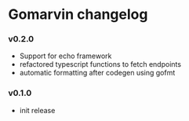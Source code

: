 # Gomarvin changelog

<!--

- controllers.gen.go added to gitignore
- controllers don't call the  `database.GetDbConn()` function anymore. Instead, use the settings.DB
- renamed .env db variables
- moved typescript fetch functions to a public dir, so that i  could be hosted and shared by frontend easier.
- 

 -->

### v0.2.0

- Support for echo framework
- refactored typescript functions to fetch endpoints
- automatic formatting after codegen using gofmt

### v0.1.0

- init release
